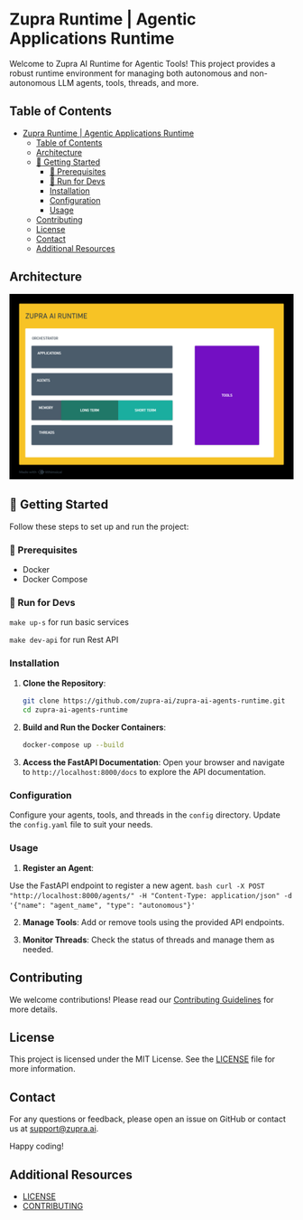 # Zupra Runtime | Agentic Applications Runtime

Welcome to Zupra AI Runtime for Agentic Tools! This project provides a robust runtime environment for managing both autonomous and non-autonomous LLM agents, tools, threads, and more.

## Table of Contents

- [Zupra Runtime | Agentic Applications Runtime](#zupra-runtime--agentic-applications-runtime)
  - [Table of Contents](#table-of-contents)
  - [Architecture](#architecture)
  - [🚀   Getting Started](#---getting-started)
    - [👀  Prerequisites](#--prerequisites)
    - [🔨  Run for Devs](#--run-for-devs)
    - [Installation](#installation)
    - [Configuration](#configuration)
    - [Usage](#usage)
  - [Contributing](#contributing)
  - [License](#license)
  - [Contact](#contact)
  - [Additional Resources](#additional-resources)

## Architecture

![Architecture](https://github.com/zupra-ai/zupra-ai-agents-runtime/blob/main/assets/architecture.png)

## 🚀   Getting Started

Follow these steps to set up and run the project:

### 👀  Prerequisites

- Docker
- Docker Compose

### 🔨  Run for Devs

```make up-s``` for run basic services

```make dev-api``` for run Rest API

### Installation

1. **Clone the Repository**:

    ```bash
    git clone https://github.com/zupra-ai/zupra-ai-agents-runtime.git
    cd zupra-ai-agents-runtime
    ```

2. **Build and Run the Docker Containers**:

    ```bash
    docker-compose up --build
    ```

3. **Access the FastAPI Documentation**:
    Open your browser and navigate to `http://localhost:8000/docs` to explore the API documentation.

### Configuration

Configure your agents, tools, and threads in the `config` directory. Update the `config.yaml` file to suit your needs.

### Usage

1. **Register an Agent**:

Use the FastAPI endpoint to register a new agent.
    ```bash
    curl -X POST "http://localhost:8000/agents/" -H "Content-Type: application/json" -d '{"name": "agent_name", "type": "autonomous"}'
    ```

2. **Manage Tools**:
    Add or remove tools using the provided API endpoints.

3. **Monitor Threads**:
    Check the status of threads and manage them as needed.

## Contributing

We welcome contributions! Please read our [Contributing Guidelines](CONTRIBUTING.md) for more details.

## License

This project is licensed under the MIT License. See the [LICENSE](LICENSE) file for more information.

## Contact

For any questions or feedback, please open an issue on GitHub or contact us at support@zupra.ai.

Happy coding!
## Additional Resources

- [LICENSE](LICENSE)
- [CONTRIBUTING](CONTRIBUTING.md)

